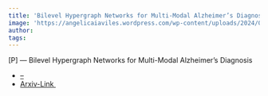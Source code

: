```yaml
---  
title: 'Bilevel Hypergraph Networks for Multi-Modal Alzheimer’s Diagnosis'  
image: 'https://angelicaiaviles.wordpress.com/wp-content/uploads/2024/03/bilevelhyper4-1.png'  
author:   
tags:   
---  
```

  
[P] — Bilevel Hypergraph Networks for Multi-Modal Alzheimer’s Diagnosis  
  
  
- [–](https://arxiv.org/search/cs?searchtype=author&query=Schonlieb,+C)
- [Arxiv-Link ](https://arxiv.org/pdf/2403.12719.pdf)  
        